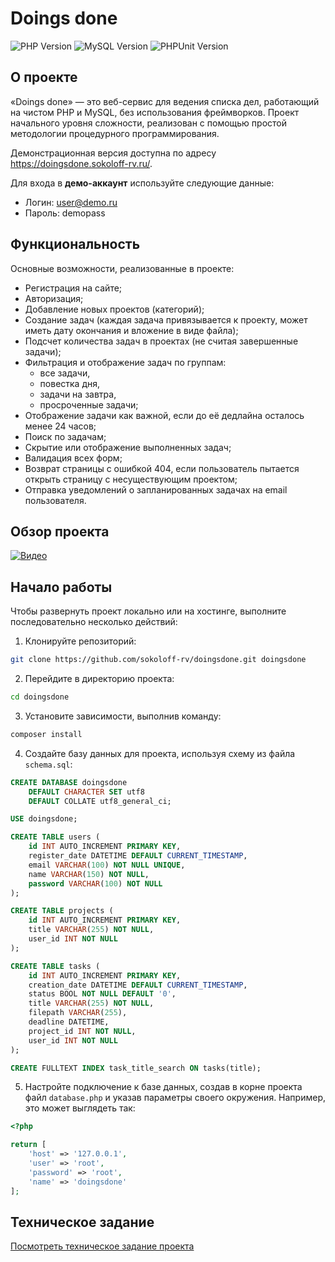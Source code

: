 # Doings done
![PHP Version](https://img.shields.io/badge/php-%5E7.0-7A86B8)
![MySQL Version](https://img.shields.io/badge/mysql-%5E5.6-F29221)
![PHPUnit Version](https://img.shields.io/badge/phpunit-%5E7.5-3A97D0)

## О проекте

«Doings done» — это веб-сервис для ведения списка дел, работающий на чистом PHP и MySQL, без использования фреймворков. Проект начального уровня сложности, реализован с помощью простой методологии процедурного программирования.

Демонстрационная версия доступна по адресу https://doingsdone.sokoloff-rv.ru/. 

Для входа в **демо-аккаунт** используйте следующие данные:

- Логин: user@demo.ru
- Пароль: demopass

## Функциональность

Основные возможности, реализованные в проекте:

- Регистрация на сайте;
- Авторизация;
- Добавление новых проектов (категорий);
- Создание задач (каждая задача привязывается к проекту, может иметь дату окончания и вложение в виде файла);
- Подсчет количества задач в проектах (не считая завершенные задачи);
- Фильтрация и отображение задач по группам:
    - все задачи,
    - повестка дня,
    - задачи на завтра,
    - просроченные задачи;
- Отображение задачи как важной, если до её дедлайна осталось менее 24 часов;
- Поиск по задачам;
- Скрытие или отображение выполненных задач;
- Валидация всех форм;
- Возврат страницы с ошибкой 404, если пользователь пытается открыть страницу с несуществующим проектом;
- Отправка уведомлений о запланированных задачах на email пользователя.

## Обзор проекта

[![Видео](https://sokoloff-rv.ru/share/github/doingsdone.webp)](https://youtu.be/DAetbaQYWEI)

## Начало работы

Чтобы развернуть проект локально или на хостинге, выполните последовательно несколько действий:

1. Клонируйте репозиторий:

```bash
git clone https://github.com/sokoloff-rv/doingsdone.git doingsdone
```

2. Перейдите в директорию проекта:

```bash
cd doingsdone
```

3. Установите зависимости, выполнив команду:

```bash
composer install
```

4. Создайте базу данных для проекта, используя схему из файла `schema.sql`:

```sql
CREATE DATABASE doingsdone
    DEFAULT CHARACTER SET utf8
    DEFAULT COLLATE utf8_general_ci;

USE doingsdone;

CREATE TABLE users (
    id INT AUTO_INCREMENT PRIMARY KEY,
    register_date DATETIME DEFAULT CURRENT_TIMESTAMP,
    email VARCHAR(100) NOT NULL UNIQUE,
    name VARCHAR(150) NOT NULL,
    password VARCHAR(100) NOT NULL
);

CREATE TABLE projects (
    id INT AUTO_INCREMENT PRIMARY KEY,
    title VARCHAR(255) NOT NULL,
    user_id INT NOT NULL
);

CREATE TABLE tasks (
    id INT AUTO_INCREMENT PRIMARY KEY,
    creation_date DATETIME DEFAULT CURRENT_TIMESTAMP,
    status BOOL NOT NULL DEFAULT '0',
    title VARCHAR(255) NOT NULL,
    filepath VARCHAR(255),
    deadline DATETIME,
    project_id INT NOT NULL,
    user_id INT NOT NULL
);

CREATE FULLTEXT INDEX task_title_search ON tasks(title);
```

5. Настройте подключение к базе данных, создав в корне проекта файл `database.php` и указав параметры своего окружения. Например, это может выглядеть так:

```php
<?php

return [
    'host' => '127.0.0.1',
    'user' => 'root',
    'password' => 'root',
    'name' => 'doingsdone'
];
```

## Техническое задание

[Посмотреть техническое задание проекта](https://sokoloff-rv.notion.site/Doings-done-f0e0b4c20066446fb640d4b03dfbd57e?pvs=4)
